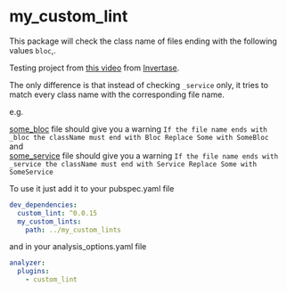 # my_custom_lint

This package will check the class name of files ending with the following values `bloc`,.

Testing project from [this video](https://www.youtube.com/watch?v=Okg1Os-gtbo) from [Invertase](https://invertase.io).

The only difference is that instead of checking `_service` only, it tries to match every class name with the corresponding file name.

e.g.

[some_bloc](my_dart_app/some_bloc.dart) file should give you a warning `If the file name ends with _bloc the className must end with Bloc
Replace Some with SomeBloc`<br>
and<br>
[some_service](my_dart_app/some_service.dart) file should give you a warning `If the file name ends with _service the className must end with Service
Replace Some with SomeService`<br>


To use it just add it to your pubspec.yaml file

```yaml
dev_dependencies:
  custom_lint: ^0.0.15
  my_custom_lints:
    path: ../my_custom_lints
```

and in your analysis_options.yaml file

```yaml
analyzer:
  plugins:
    - custom_lint
```